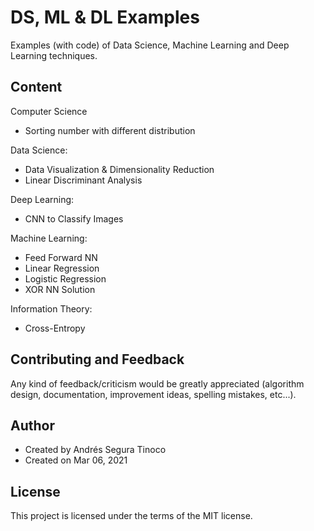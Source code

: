 # DS, ML & DL Examples
Examples (with code) of Data Science, Machine Learning and Deep Learning techniques.

## Content
Computer Science
- Sorting number with different distribution

Data Science:
- Data Visualization & Dimensionality Reduction
- Linear Discriminant Analysis

Deep Learning:
- CNN to Classify Images

Machine Learning:
- Feed Forward NN
- Linear Regression
- Logistic Regression
- XOR NN Solution

Information Theory:
- Cross-Entropy

## Contributing and Feedback
Any kind of feedback/criticism would be greatly appreciated (algorithm design, documentation, improvement ideas, spelling mistakes, etc...).

## Author
- Created by Andrés Segura Tinoco
- Created on Mar 06, 2021

## License
This project is licensed under the terms of the MIT license.
